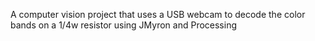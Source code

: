 A computer vision project that uses a USB webcam to decode the color bands on a 1/4w resistor using JMyron and Processing